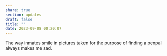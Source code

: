 ```yaml
---
share: true
section: updates
draft: false
title: ""
date: 2023-09-08 00:20:07
---
```


The way inmates smile in pictures taken for the purpose of finding a penpal always makes me sad.

